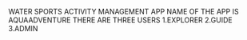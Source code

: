WATER SPORTS ACTIVITY MANAGEMENT APP 
NAME OF THE APP IS AQUAADVENTURE
THERE ARE THREE USERS 
1.EXPLORER
2.GUIDE
3.ADMIN

